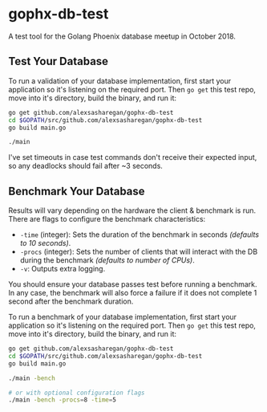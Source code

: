# gophx-db-test

A test tool for the Golang Phoenix database meetup in October 2018.

## Test Your Database

To run a validation of your database implementation, first start your
application so it's listening on the required port. Then `go get` this test
repo, move into it's directory, build the binary, and run it:

```sh
go get github.com/alexsasharegan/gophx-db-test
cd $GOPATH/src/github.com/alexsasharegan/gophx-db-test
go build main.go

./main
```

I've set timeouts in case test commands don't receive their expected input, so
any deadlocks should fail after ~3 seconds.

## Benchmark Your Database

Results will vary depending on the hardware the client & benchmark is run. There
are flags to configure the benchmark characteristics:

- `-time` (integer): Sets the duration of the benchmark in seconds _(defaults to
  10 seconds)_.
- `-procs` (integer): Sets the number of clients that will interact with the DB
  during the benchmark _(defaults to number of CPUs)_.
- `-v`: Outputs extra logging.

You should ensure your database passes test before running a benchmark. In any
case, the benchmark will also force a failure if it does not complete 1 second
after the benchmark duration.

To run a benchmark of your database implementation, first start your application
so it's listening on the required port. Then `go get` this test repo, move into
it's directory, build the binary, and run it:

```sh
go get github.com/alexsasharegan/gophx-db-test
cd $GOPATH/src/github.com/alexsasharegan/gophx-db-test
go build main.go

./main -bench

# or with optional configuration flags
./main -bench -procs=8 -time=5
```
